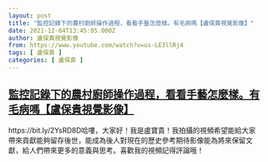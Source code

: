 ```yaml
---
layout: post
title: "監控記錄下的農村廚師操作過程，看看手藝怎麼樣。有毛病嗎【盧保貴視覺影像】"
date: 2021-12-04T13:45:05.000Z
author: 盧保貴視覺影像
from: https://www.youtube.com/watch?v=us-LE3llRj4
tags: [ 盧保貴 ]
categories: [ 盧保貴 ]
---
```

<!--1638625505000-->
[監控記錄下的農村廚師操作過程，看看手藝怎麼樣。有毛病嗎【盧保貴視覺影像】](https://www.youtube.com/watch?v=us-LE3llRj4)
------

<div>
https://bit.ly/2YsRD8D哈嘍，大家好！我是盧寶貴！我拍攝的視頻希望能給大家帶來貢獻能夠留存後世，能成為後人對現在的歷史參考期待影像能為將來保留文獻，給人們帶來更多的意義與思考。喜歡我的視頻記得評論哦！
</div>
